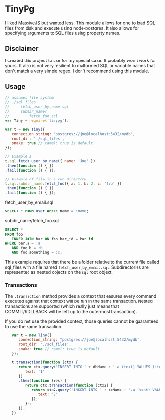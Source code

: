 # TinyPg

I liked [MassiveJS](https://github.com/robconery/massive-js) but wanted less. This module allows for one to load SQL files from disk and execute using [node-postgres](https://github.com/brianc/node-postgres). It also allows for specifying arguments to SQL files using property names.

## Disclaimer
I created this project to use for my special case. It probably won't work for yours. It also is not very resilient to malformed SQL or variable names that don't match a very simple regex. I don't recommend using this module.

## Usage

```javascript
// assumes file system
// ./sql_files
//     fetch_user_by_name.sql
//     subdir_name/
//         fetch_foo.sql
var Tiny = require('tinypg');

var t = new Tiny({
   connection_string: "postgres://joe@localhost:5432/mydb",
   root_dir: './sql_files',
   snake: true // camel: true is default
});

// Example 1
t.sql.fetch_user_by_name({ name: 'Joe' })
.then(function () { })
.fail(function () { });

// Example of file in a sub directory
t.sql.subdir_name.fetch_foo({ a: 1, b: 2, c: 'foo' })
.then(function () { })
.fail(function () { });
```

fetch_user_by_email.sql
```sql
SELECT * FROM user WHERE name = :name;
```

subdir_name/fetch_foo.sql
```sql
SELECT *
FROM foo
   INNER JOIN bar ON foo.bar_id = bar.id
WHERE bar.a = :a
   AND foo.b = :b
   AND foo.something = :c;
```
This example requires that there be a folder relative to the current file called sql_files with a file named `fetch_user_by_email.sql`. Subdirectories are represented as nested objects on the `sql` root object.

### Transactions

The `.transaction` method provides a context that ensures every command executed against that
context will be run in the same transaction. Nested transactions are supported (which really just means
that COMMIT/ROLLBACK will be left up to the outermost transaction).

If you do not use the provided context, those queries cannot be guaranteed to use the same transaction.

```javascript
   var t = new Tiny({
      connection_string: "postgres://joe@localhost:5432/mydb",
      root_dir: './sql_files',
      snake: true // camel: true is default
   });

   t.transaction(function (ctx) {
      return ctx.query('INSERT INTO ' + dbName + '.a (text) VALUES (:text)', {
         text: '1'
      })
      .then(function (res) {
         return ctx.transaction(function (ctx2) {
            return ctx2.query('INSERT INTO ' + dbName + '.a (text) VALUES (:text)', {
               text: '2'
            });
         });
      });
   })

```